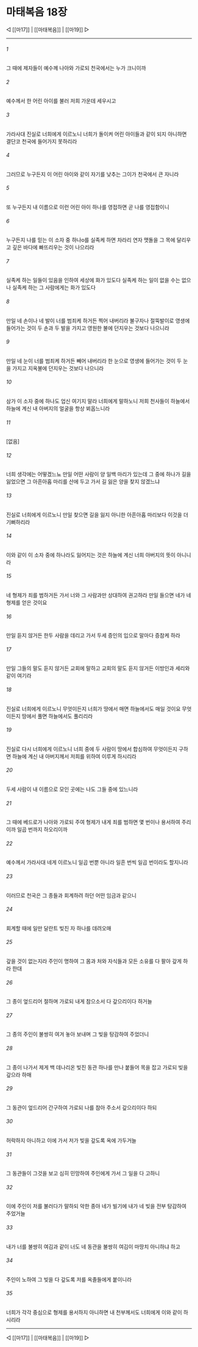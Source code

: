 # 마태복음 18장

◁ [[마17]] | [[마태복음]] | [[마19]] ▷
***

###### 1
그 때에 제자들이 예수께 나아와 가로되 천국에서는 누가 크니이까

###### 2
예수께서 한 어린 아이를 불러 저희 가운데 세우시고

###### 3
가라사대 진실로 너희에게 이르노니 너희가 돌이켜 어린 아이들과 같이 되지 아니하면 결단코 천국에 들어가지 못하리라

###### 4
그러므로 누구든지 이 어린 아이와 같이 자기를 낮추는 그이가 천국에서 큰 자니라

###### 5
또 누구든지 내 이름으로 이런 어린 아이 하나를 영접하면 곧 나를 영접함이니

###### 6
누구든지 나를 믿는 이 소자 중 하나o를 실족케 하면 차라리 연자 맷돌을 그 목에 달리우고 깊은 바다에 빠뜨리우는 것이 나으리라

###### 7
실족케 하는 일들이 있음을 인하여 세상에 화가 있도다 실족케 하는 일이 없을 수는 없으나 실족케 하는 그 사람에게는 화가 있도다

###### 8
만일 네 손이나 네 발이 너를 범죄케 하거든 찍어 내버리라 불구자나 절뚝발이로 영생에 들어가는 것이 두 손과 두 발을 가지고 영원한 불에 던지우는 것보다 나으니라

###### 9
만일 네 눈이 너를 범죄케 하거든 빼어 내버리라 한 눈으로 영생에 들어가는 것이 두 눈을 가지고 지옥불에 던지우는 것보다 나으니라

###### 10
삼가 이 소자 중에 하나도 업신 여기지 말라 너희에게 말하노니 저희 천사들이 하늘에서 하늘에 계신 내 아버지의 얼굴을 항상 뵈옵느니라

###### 11
[없음]

###### 12
너희 생각에는 어떻겠느뇨 만일 어떤 사람이 양 일백 마리가 있는데 그 중에 하나가 길을 잃었으면 그 아흔아홉 마리를 산에 두고 가서 길 잃은 양을 찾지 않겠느냐

###### 13
진실로 너희에게 이르노니 만일 찾으면 길을 잃지 아니한 아흔아홉 마리보다 이것을 더 기뻐하리라

###### 14
이와 같이 이 소자 중에 하나라도 잃어지는 것은 하늘에 계신 너희 아버지의 뜻이 아니니라

###### 15
네 형제가 죄를 범하거든 가서 너와 그 사람과만 상대하여 권고하라 만일 들으면 네가 네 형제를 얻은 것이요

###### 16
만일 듣지 않거든 한두 사람을 데리고 가서 두세 증인의 입으로 말마다 증참케 하라

###### 17
만일 그들의 말도 듣지 않거든 교회에 말하고 교회의 말도 듣지 않거든 이방인과 세리와 같이 여기라

###### 18
진실로 너희에게 이르노니 무엇이든지 너희가 땅에서 매면 하늘에서도 매일 것이요 무엇이든지 땅에서 풀면 하늘에서도 풀리리라

###### 19
진실로 다시 너희에게 이르노니 너희 중에 두 사람이 땅에서 합심하여 무엇이든지 구하면 하늘에 계신 내 아버지께서 저희를 위하여 이루게 하시리라

###### 20
두세 사람이 내 이름으로 모인 곳에는 나도 그들 중에 있느니라

###### 21
그 때에 베드로가 나아와 가로되 주여 형제가 내게 죄를 범하면 몇 번이나 용서하여 주리이까 일곱 번까지 하오리이까

###### 22
예수께서 가라사대 네게 이르노니 일곱 번뿐 아니라 일흔 번씩 일곱 번이라도 할지니라

###### 23
이러므로 천국은 그 종들과 회계하려 하던 어떤 임금과 같으니

###### 24
회계할 때에 일만 달란트 빚진 자 하나를 데려오매

###### 25
갚을 것이 없는지라 주인이 명하여 그 몸과 처와 자식들과 모든 소유를 다 팔아 갚게 하라 한대

###### 26
그 종이 엎드리어 절하며 가로되 내게 참으소서 다 갚으리이다 하거늘

###### 27
그 종의 주인이 불쌍히 여겨 놓아 보내며 그 빚을 탕감하여 주었더니

###### 28
그 종이 나가서 제게 백 데나리온 빚진 동관 하나를 만나 붙들어 목을 잡고 가로되 빚을 갚으라 하매

###### 29
그 동관이 엎드리어 간구하여 가로되 나를 참아 주소서 갚으리이다 하되

###### 30
허락하지 아니하고 이에 가서 저가 빚을 갚도록 옥에 가두거늘

###### 31
그 동관들이 그것을 보고 심히 민망하여 주인에게 가서 그 일을 다 고하니

###### 32
이에 주인이 저를 불러다가 말하되 악한 종아 네가 빌기에 내가 네 빚을 전부 탕감하여 주었거늘

###### 33
내가 너를 불쌍히 여김과 같이 너도 네 동관을 불쌍히 여김이 마땅치 아니하냐 하고

###### 34
주인이 노하여 그 빚을 다 갚도록 저를 옥졸들에게 붙이니라

###### 35
너희가 각각 중심으로 형제를 용서하지 아니하면 내 천부께서도 너희에게 이와 같이 하시리라

***
◁ [[마17]] | [[마태복음]] | [[마19]] ▷